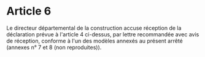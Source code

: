 # Article 6

Le directeur départemental de la construction accuse réception de la déclaration prévue à l'article 4 ci-dessus, par lettre recommandée avec avis de réception, conforme à l'un des modèles annexés au présent arrêté (annexes n° 7 et 8 (non reproduites)).
